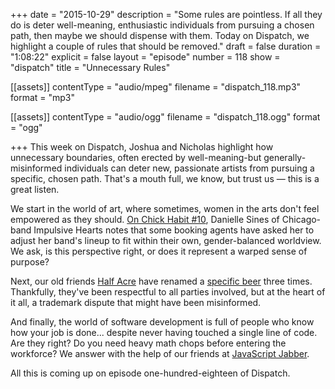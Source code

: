 +++
date = "2015-10-29"
description = "Some rules are pointless. If all they do is deter well-meaning, enthusiastic individuals from pursuing a chosen path, then maybe we should dispense with them. Today on Dispatch, we highlight a couple of rules that should be removed."
draft = false
duration = "1:08:22"
explicit = false
layout = "episode"
number = 118
show = "dispatch"
title = "Unnecessary Rules"

[[assets]]
  contentType = "audio/mpeg"
  filename = "dispatch_118.mp3"
  format = "mp3"

[[assets]]
  contentType = "audio/ogg"
  filename = "dispatch_118.ogg"
  format = "ogg"

+++
This week on Dispatch, Joshua and Nicholas highlight how unnecessary boundaries, often erected by well-meaning-but generally-misinformed individuals can deter new, passionate artists from pursuing a specific, chosen path. That's a mouth full, we know, but trust us &mdash; this is a great listen.

We start in the world of art, where sometimes, women in the arts don't feel empowered as they should. [On Chick Habit #10](http://nicholaswyoung.com/programs/chick-habit/10), Danielle Sines of Chicago-band Impulsive Hearts notes that some booking agents have asked her to adjust her band's lineup to fit within their own, gender-balanced worldview. We ask, is this perspective right, or does it represent a warped sense of purpose?

Next, our old friends [Half Acre](http://halfacrebeer.com) have renamed a [specific beer](http://halfacrebeer.com/blog/2015/6/11/goneaway-ipa) three times. Thankfully, they've been respectful to all parties involved, but at the heart of it all, a trademark dispute that might have been misinformed.

And finally, the world of software development is full of people who know how your job is done... despite never having touched a single line of code. Are they right? Do you need heavy math chops before entering the workforce? We answer with the help of our friends at [JavaScript Jabber](https://devchat.tv/js-jabber/183-jsj-should-i-go-to-college-).

All this is coming up on episode one-hundred-eighteen of Dispatch.
